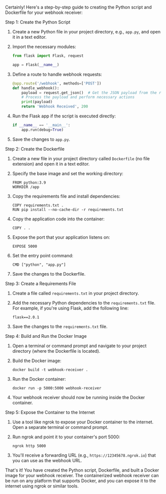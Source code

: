 Certainly! Here's a step-by-step guide to creating the Python script and Dockerfile for your webhook receiver:

Step 1: Create the Python Script

1. Create a new Python file in your project directory, e.g., `app.py`, and open it in a text editor.

2. Import the necessary modules:
   ```python
   from flask import Flask, request

   app = Flask(__name__)
   ```

3. Define a route to handle webhook requests:
   ```python
   @app.route('/webhook', methods=['POST'])
   def handle_webhook():
       payload = request.get_json()  # Get the JSON payload from the request
       # Process the payload and perform necessary actions
       print(payload)
       return 'Webhook Received', 200
   ```

4. Run the Flask app if the script is executed directly:
   ```python
   if __name__ == '__main__':
       app.run(debug=True)
   ```

5. Save the changes to `app.py`.

Step 2: Create the Dockerfile

1. Create a new file in your project directory called `Dockerfile` (no file extension) and open it in a text editor.

2. Specify the base image and set the working directory:
   ```
   FROM python:3.9
   WORKDIR /app
   ```

3. Copy the requirements file and install dependencies:
   ```
   COPY requirements.txt .
   RUN pip install --no-cache-dir -r requirements.txt
   ```

4. Copy the application code into the container:
   ```
   COPY . .
   ```

5. Expose the port that your application listens on:
   ```
   EXPOSE 5000
   ```

6. Set the entry point command:
   ```
   CMD ["python", "app.py"]
   ```

7. Save the changes to the Dockerfile.

Step 3: Create a Requirements File

1. Create a file called `requirements.txt` in your project directory.

2. Add the necessary Python dependencies to the `requirements.txt` file. For example, if you're using Flask, add the following line:
   ```
   flask==2.0.1
   ```

3. Save the changes to the `requirements.txt` file.

Step 4: Build and Run the Docker Image

1. Open a terminal or command prompt and navigate to your project directory (where the Dockerfile is located).

2. Build the Docker image:
   ```
   docker build -t webhook-receiver .
   ```

3. Run the Docker container:
   ```
   docker run -p 5000:5000 webhook-receiver
   ```

4. Your webhook receiver should now be running inside the Docker container.

Step 5: Expose the Container to the Internet

1. Use a tool like ngrok to expose your Docker container to the internet. Open a separate terminal or command prompt.

2. Run ngrok and point it to your container's port 5000:
   ```
   ngrok http 5000
   ```

3. You'll receive a forwarding URL (e.g., `https://12345678.ngrok.io`) that you can use as the webhook URL.

That's it! You have created the Python script, Dockerfile, and built a Docker image for your webhook receiver. The containerized webhook receiver can be run on any platform that supports Docker, and you can expose it to the internet using ngrok or similar tools.